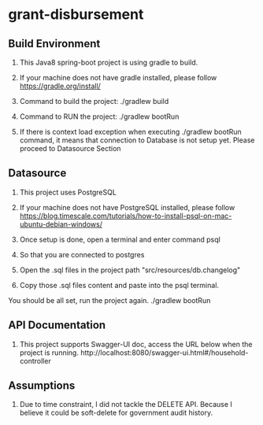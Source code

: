 # grant-disbursement

Build Environment
-----------------
1. This Java8 spring-boot project is using gradle to build.
2. If your machine does not have gradle installed, please follow
    https://gradle.org/install/
3. Command to build the project:
    ./gradlew build
4. Command to RUN the project:
    ./gradlew bootRun

5. If there is context load exception when executing ./gradlew bootRun command, it means that connection to Database is not setup yet.
    Please proceed to Datasource Section

Datasource
-----------
1. This project uses PostgreSQL

2. If your machine does not have PostgreSQL installed, please follow
    https://blog.timescale.com/tutorials/how-to-install-psql-on-mac-ubuntu-debian-windows/
3. Once setup is done, open a terminal and enter command
    psql
4. So that you are connected to postgres

5. Open the .sql files in the project path "src/resources/db.changelog"

6. Copy those .sql files content and paste into the psql terminal.

You should be all set, run the project again.
    ./gradlew bootRun


API Documentation
------------------
1. This project supports Swagger-UI doc, access the URL below when the project is running.
    http://localhost:8080/swagger-ui.html#/household-controller


Assumptions
-----------
1. Due to time constraint, I did not tackle the DELETE API. Because I believe it could be soft-delete for government audit history.
